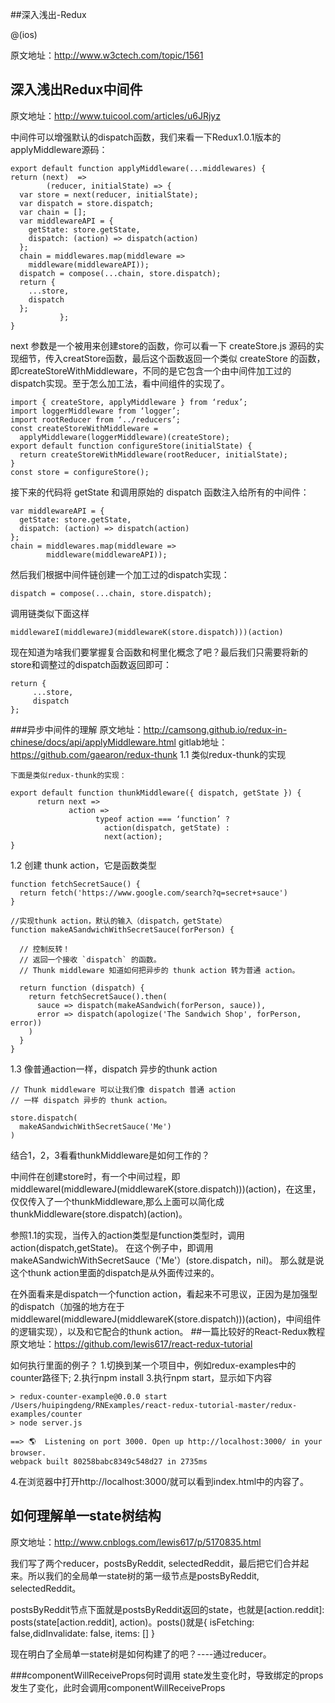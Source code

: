 ##深入浅出-Redux

@(ios)

原文地址：http://www.w3ctech.com/topic/1561
## 深入浅出Redux中间件
原文地址：http://www.tuicool.com/articles/u6JRjyz

中间件可以增强默认的dispatch函数，我们来看一下Redux1.0.1版本的applyMiddleware源码：
```
export default function applyMiddleware(...middlewares) {            return (next)  => 
        (reducer, initialState) => {
  var store = next(reducer, initialState);
  var dispatch = store.dispatch;
  var chain = [];
  var middlewareAPI = {
    getState: store.getState,
    dispatch: (action) => dispatch(action)
  };
  chain = middlewares.map(middleware =>
    middleware(middlewareAPI));
  dispatch = compose(...chain, store.dispatch);
  return {
    ...store,
    dispatch
  };
           };
}
```
next 参数是一个被用来创建store的函数，你可以看一下 createStore.js 源码的实现细节，传入creatStore函数，最后这个函数返回一个类似 createStore 的函数，即createStoreWithMiddleware，不同的是它包含一个由中间件加工过的dispatch实现。至于怎么加工法，看中间组件的实现了。
```
import { createStore, applyMiddleware } from ‘redux’;
import loggerMiddleware from ‘logger’;
import rootReducer from ‘../reducers’;
const createStoreWithMiddleware = 
  applyMiddleware(loggerMiddleware)(createStore);
export default function configureStore(initialState) {
  return createStoreWithMiddleware(rootReducer, initialState);
}
const store = configureStore();
```

接下来的代码将 getState 和调用原始的 dispatch 函数注入给所有的中间件：
```
var middlewareAPI = {
  getState: store.getState,
  dispatch: (action) => dispatch(action)
};
chain = middlewares.map(middleware =>
        middleware(middlewareAPI));
```
然后我们根据中间件链创建一个加工过的dispatch实现：
```
dispatch = compose(...chain, store.dispatch);

```
调用链类似下面这样
```
middlewareI(middlewareJ(middlewareK(store.dispatch)))(action)
```
现在知道为啥我们要掌握复合函数和柯里化概念了吧？最后我们只需要将新的store和调整过的dispatch函数返回即可：
```
return {
     ...store,
     dispatch
};
```
###异步中间件的理解
原文地址：http://camsong.github.io/redux-in-chinese/docs/api/applyMiddleware.html
gitlab地址：https://github.com/gaearon/redux-thunk
1.1 类似redux-thunk的实现
```
下面是类似redux-thunk的实现：

export default function thunkMiddleware({ dispatch, getState }) {
      return next => 
             action => 
                   typeof action === ‘function’ ? 
                     action(dispatch, getState) : 
                     next(action);
}
```

1.2 创建 thunk action，它是函数类型

```
function fetchSecretSauce() {
  return fetch('https://www.google.com/search?q=secret+sauce')
}

//实现thunk action，默认的输入（dispatch，getState）
function makeASandwichWithSecretSauce(forPerson) {

  // 控制反转！
  // 返回一个接收 `dispatch` 的函数。
  // Thunk middleware 知道如何把异步的 thunk action 转为普通 action。

  return function (dispatch) {
    return fetchSecretSauce().then(
      sauce => dispatch(makeASandwich(forPerson, sauce)),
      error => dispatch(apologize('The Sandwich Shop', forPerson, error))
    )
  }
}
```
1.3 像普通action一样，dispatch 异步的thunk action
```
// Thunk middleware 可以让我们像 dispatch 普通 action
// 一样 dispatch 异步的 thunk action。

store.dispatch(
  makeASandwichWithSecretSauce('Me')
)
```
结合1，2，3看看thunkMiddleware是如何工作的？

中间件在创建store时，有一个中间过程，即middlewareI(middlewareJ(middlewareK(store.dispatch)))(action)，在这里，仅仅传入了一个thunkMiddleware,那么上面可以简化成thunkMiddleware(store.dispatch)(action)。

参照1.1的实现，当传入的action类型是function类型时，调用action(dispatch,getState)。
在这个例子中，即调用makeASandwichWithSecretSauce（'Me'）(store.dispatch，nil)。
那么就是说这个thunk action里面的dispatch是从外面传过来的。

在外面看来是dispatch一个function action，看起来不可思议，正因为是加强型的dispatch（加强的地方在于middlewareI(middlewareJ(middlewareK(store.dispatch)))(action)，中间组件的逻辑实现），以及和它配合的thunk action。
##一篇比较好的React-Redux教程
原文地址：https://github.com/lewis617/react-redux-tutorial

如何执行里面的例子？
1.切换到某一个项目中，例如redux-examples中的counter路径下;
2.执行npm install
3.执行npm start，显示如下内容
```
> redux-counter-example@0.0.0 start /Users/huipingdeng/RNExamples/react-redux-tutorial-master/redux-examples/counter
> node server.js

==> 🌎  Listening on port 3000. Open up http://localhost:3000/ in your browser.
webpack built 80258babc8349c548d27 in 2735ms
```
4.在浏览器中打开http://localhost:3000/就可以看到index.html中的内容了。
## 如何理解单一state树结构
原文地址：http://www.cnblogs.com/lewis617/p/5170835.html

我们写了两个reducer，postsByReddit, selectedReddit，最后把它们合并起来。所以我们的全局单一state树的第一级节点是postsByReddit, selectedReddit。

postsByReddit节点下面就是postsByReddit返回的state，也就是[action.reddit]: posts(state[action.reddit], action)。posts()就是{ isFetching: false,didInvalidate: false, items: [] }

现在明白了全局单一state树是如何构建了的吧？----通过reducer。

###componentWillReceiveProps何时调用
state发生变化时，导致绑定的props发生了变化，此时会调用componentWillReceiveProps


